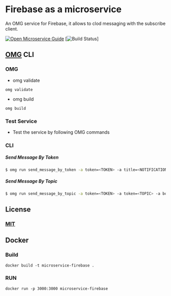 # Firebase as a microservice
An OMG service for Firebase, it allows to clod messaging with the subscribe client.

[![Open Microservice Guide](https://img.shields.io/badge/OMG-enabled-brightgreen.svg?style=for-the-badge)](https://microservice.guide)
[![Build Status](https://travis-ci.com/heaptracetechnology/microservice-firebase.svg?branch=master)]

## [OMG](hhttps://microservice.guide) CLI

### OMG

* omg validate
```
omg validate
```
* omg build
```
omg build
```
### Test Service

* Test the service by following OMG commands

### CLI

##### Send Message By Token
```sh
$ omg run send_message_by_token -a token=<TOKEN> -a title=<NOTIFICATION_TITLE> -a body=<NOTIFICATION_BODY> -a icon=<NOTIFICATION_ICON> -a data=<DATA_OBJECT>  -e SERVER_KEY=<SERVER_KEY>
```
##### Send Message By Topic
```sh
$ omg run send_message_by_topic -a token=<TOKEN> -a token=<TOPIC> -a body=<NOTIFICATION_BODY> -a icon=<NOTIFICATION_ICON> -a data=<DATA_OBJECT>  -e SERVER_KEY=<SERVER_KEY>
```
## License
### [MIT](https://choosealicense.com/licenses/mit/)

## Docker
### Build
```
docker build -t microservice-firebase .
```
### RUN
```
docker run -p 3000:3000 microservice-firebase
```
